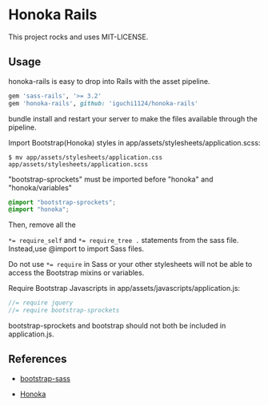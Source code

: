 # Honoka Rails

This project rocks and uses MIT-LICENSE.

## Usage

honoka-rails is easy to drop into Rails with the asset pipeline.

```rb
gem 'sass-rails', '>= 3.2'
gem 'honoka-rails', github: 'iguchi1124/honoka-rails'
```

bundle install and restart your server to make the files available through the pipeline.

Import Bootstrap(Honoka) styles in app/assets/stylesheets/application.scss:

```
$ mv app/assets/stylesheets/application.css app/assets/stylesheets/application.scss
```

"bootstrap-sprockets" must be imported before "honoka" and "honoka/variables"

```scss
@import "bootstrap-sprockets";
@import "honoka";
```

Then, remove all the

``*= require_self`` and ``*= require_tree .`` statements from the sass file. Instead,use @import to import Sass files.

Do not use ``*= require`` in Sass or your other stylesheets will not be able to access the Bootstrap mixins or variables.

Require Bootstrap Javascripts in app/assets/javascripts/application.js:

```js
//= require jquery
//= require bootstrap-sprockets
```

bootstrap-sprockets and bootstrap should not both be included in application.js.

## References

 * [bootstrap-sass](https://github.com/twbs/bootstrap-sass)

 * [Honoka](http://honokak.osaka/)

